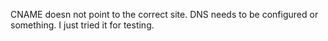 CNAME doesn not point to the correct site. DNS needs to be configured or something. I just tried it for testing.